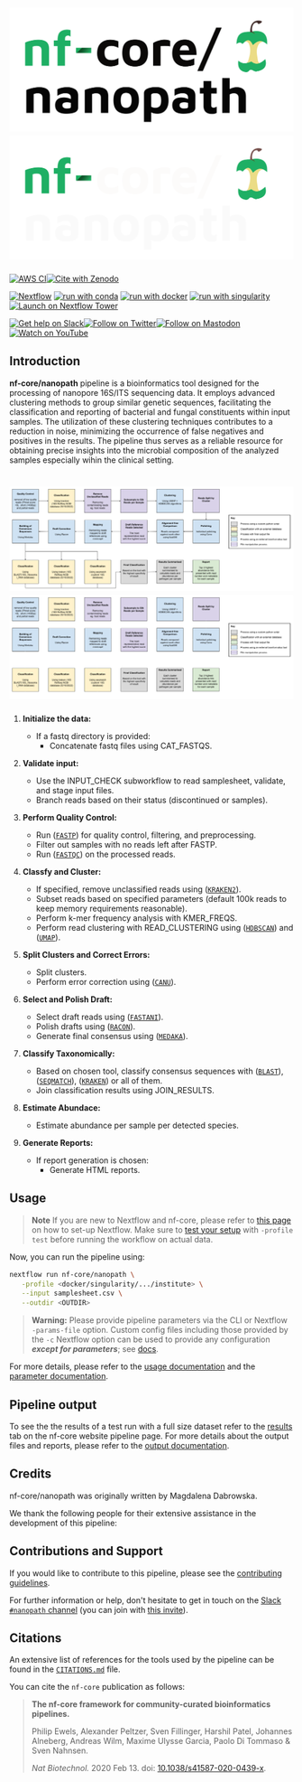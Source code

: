 # ![nf-core/nanopath](docs/images/nf-core-nanopath_logo_light.png#gh-light-mode-only) ![nf-core/nanopath](docs/images/nf-core-nanopath_logo_dark.png#gh-dark-mode-only)

[![AWS CI](https://img.shields.io/badge/CI%20tests-full%20size-FF9900?labelColor=000000&logo=Amazon%20AWS)](https://nf-co.re/nanopath/results)[![Cite with Zenodo](http://img.shields.io/badge/DOI-10.5281/zenodo.XXXXXXX-1073c8?labelColor=000000)](https://doi.org/10.5281/zenodo.XXXXXXX)

[![Nextflow](https://img.shields.io/badge/nextflow%20DSL2-%E2%89%A522.10.1-23aa62.svg)](https://www.nextflow.io/)
[![run with conda](http://img.shields.io/badge/run%20with-conda-3EB049?labelColor=000000&logo=anaconda)](https://docs.conda.io/en/latest/)
[![run with docker](https://img.shields.io/badge/run%20with-docker-0db7ed?labelColor=000000&logo=docker)](https://www.docker.com/)
[![run with singularity](https://img.shields.io/badge/run%20with-singularity-1d355c.svg?labelColor=000000)](https://sylabs.io/docs/)
[![Launch on Nextflow Tower](https://img.shields.io/badge/Launch%20%F0%9F%9A%80-Nextflow%20Tower-%234256e7)](https://tower.nf/launch?pipeline=https://github.com/nf-core/nanopath)

[![Get help on Slack](http://img.shields.io/badge/slack-nf--core%20%23nanopath-4A154B?labelColor=000000&logo=slack)](https://nfcore.slack.com/channels/nanopath)[![Follow on Twitter](http://img.shields.io/badge/twitter-%40nf__core-1DA1F2?labelColor=000000&logo=twitter)](https://twitter.com/nf_core)[![Follow on Mastodon](https://img.shields.io/badge/mastodon-nf__core-6364ff?labelColor=FFFFFF&logo=mastodon)](https://mstdn.science/@nf_core)[![Watch on YouTube](http://img.shields.io/badge/youtube-nf--core-FF0000?labelColor=000000&logo=youtube)](https://www.youtube.com/c/nf-core)

## Introduction

**nf-core/nanopath** pipeline is a bioinformatics tool designed for the processing of nanopore 16S/ITS sequencing data. It employs advanced clustering methods to group similar genetic sequences, facilitating the classification and reporting of bacterial and fungal constituents within input samples. The utilization of these clustering techniques contributes to a reduction in noise, minimizing the occurrence of false negatives and positives in the results. The pipeline thus serves as a reliable resource for obtaining precise insights into the microbial composition of the analyzed samples especially wihin the clinical setting. 

# ![NanopathPipeline](docs/images/16S_Pipeline.png#gh-light-mode-only) ![NanopathPipeline](docs/images/16S_Pipeline_darkmode.png#gh-dark-mode-only)

1. **Initialize the data:**
      - If a fastq directory is provided:
         - Concatenate fastq files using CAT_FASTQS.

2. **Validate input:**
      - Use the INPUT_CHECK subworkflow to read samplesheet, validate, and stage input files.
      - Branch reads based on their status (discontinued or samples).

3. **Perform Quality Control:**
      - Run ([`FASTP`](https://github.com/OpenGene/fastp)) for quality control, filtering, and preprocessing.
      - Filter out samples with no reads left after FASTP.
      - Run ([`FASTQC`](https://www.bioinformatics.babraham.ac.uk/projects/fastqc/)) on the processed reads.

4. **Classfy and Cluster:**
      - If specified, remove unclassified reads using ([`KRAKEN2`](https://github.com/DerrickWood/kraken2)).
      - Subset reads based on specified parameters (default 100k reads to keep memory requirements reasonable).
      - Perform k-mer frequency analysis with KMER_FREQS.
      - Perform read clustering with READ_CLUSTERING using ([`HDBSCAN`](https://github.com/scikit-learn-contrib/hdbscan)) and ([`UMAP`](https://umap-learn.readthedocs.io/en/latest/)).

5. **Split Clusters and Correct Errors:**
      - Split clusters.
      - Perform error correction using ([`CANU`](https://github.com/marbl/canu)).

6. **Select and Polish Draft:**
      - Select draft reads using ([`FASTANI`](https://github.com/ParBLiSS/FastANI)).
      - Polish drafts using ([`RACON`](https://github.com/isovic/racon)).
      - Generate final consensus using ([`MEDAKA`](https://github.com/nanoporetech/medaka)).

7. **Classify Taxonomically:**
      - Based on chosen tool, classify consensus sequences with ([`BLAST`](https://www.ncbi.nlm.nih.gov/books/NBK279690/)), ([`SEQMATCH`](https://github.com/rdpstaff/SequenceMatch)), ([`KRAKEN`](https://github.com/DerrickWood/kraken2)) or all of them. 
      - Join classification results using JOIN_RESULTS.

8. **Estimate Abundace:**
      - Estimate abundance per sample per detected species. 

9. **Generate Reports:**
      - If report generation is chosen:
         - Generate HTML reports.
         
## Usage

> **Note**
> If you are new to Nextflow and nf-core, please refer to [this page](https://nf-co.re/docs/usage/installation) on how
> to set-up Nextflow. Make sure to [test your setup](https://nf-co.re/docs/usage/introduction#how-to-run-a-pipeline)
> with `-profile test` before running the workflow on actual data.

<!-- TODO nf-core: Describe the minimum required steps to execute the pipeline, e.g. how to prepare samplesheets.
     Explain what rows and columns represent. For instance (please edit as appropriate):

First, prepare a samplesheet with your input data that looks as follows:

`samplesheet.csv`:

```csv
sample,fastq_1,fastq_2
CONTROL_REP1,AEG588A1_S1_L002_R1_001.fastq.gz,AEG588A1_S1_L002_R2_001.fastq.gz
```

Each row represents a fastq file (single-end) or a pair of fastq files (paired end).

-->

Now, you can run the pipeline using:

<!-- TODO nf-core: update the following command to include all required parameters for a minimal example -->

```bash
nextflow run nf-core/nanopath \
   -profile <docker/singularity/.../institute> \
   --input samplesheet.csv \
   --outdir <OUTDIR>
```

> **Warning:**
> Please provide pipeline parameters via the CLI or Nextflow `-params-file` option. Custom config files including those
> provided by the `-c` Nextflow option can be used to provide any configuration _**except for parameters**_;
> see [docs](https://nf-co.re/usage/configuration#custom-configuration-files).

For more details, please refer to the [usage documentation](https://nf-co.re/nanopath/usage) and the [parameter documentation](https://nf-co.re/nanopath/parameters).

## Pipeline output

To see the the results of a test run with a full size dataset refer to the [results](https://nf-co.re/nanopath/results) tab on the nf-core website pipeline page.
For more details about the output files and reports, please refer to the
[output documentation](https://nf-co.re/nanopath/output).

## Credits

nf-core/nanopath was originally written by Magdalena Dabrowska.

We thank the following people for their extensive assistance in the development of this pipeline:

<!-- TODO nf-core: If applicable, make list of people who have also contributed -->

## Contributions and Support

If you would like to contribute to this pipeline, please see the [contributing guidelines](.github/CONTRIBUTING.md).

For further information or help, don't hesitate to get in touch on the [Slack `#nanopath` channel](https://nfcore.slack.com/channels/nanopath) (you can join with [this invite](https://nf-co.re/join/slack)).

## Citations

<!-- TODO nf-core: Add citation for pipeline after first release. Uncomment lines below and update Zenodo doi and badge at the top of this file. -->
<!-- If you use  nf-core/nanopath for your analysis, please cite it using the following doi: [10.5281/zenodo.XXXXXX](https://doi.org/10.5281/zenodo.XXXXXX) -->

<!-- TODO nf-core: Add bibliography of tools and data used in your pipeline -->

An extensive list of references for the tools used by the pipeline can be found in the [`CITATIONS.md`](CITATIONS.md) file.

You can cite the `nf-core` publication as follows:

> **The nf-core framework for community-curated bioinformatics pipelines.**
>
> Philip Ewels, Alexander Peltzer, Sven Fillinger, Harshil Patel, Johannes Alneberg, Andreas Wilm, Maxime Ulysse Garcia, Paolo Di Tommaso & Sven Nahnsen.
>
> _Nat Biotechnol._ 2020 Feb 13. doi: [10.1038/s41587-020-0439-x](https://dx.doi.org/10.1038/s41587-020-0439-x).
